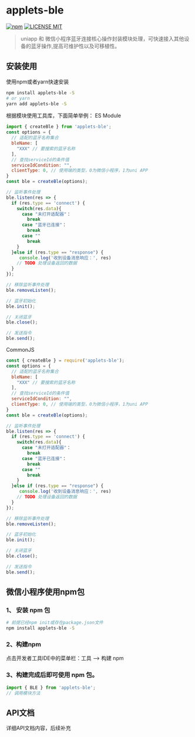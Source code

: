 # applets-ble
[![npm](https://img.shields.io/npm/v/applets-ble.svg)](https://www.npmjs.com/package/@lianhr12/applets-ble)
[![LICENSE MIT](https://img.shields.io/npm/l/applets-ble.svg)](https://www.npmjs.com/package/@lianhr12/applets-ble) 

> uniapp 和 微信小程序蓝牙连接核心操作封装模块处理，可快速接入其他设备的蓝牙操作,提高可维护性以及可移植性。

## 安装使用
使用npm或者yarn快速安装
```bash
npm install applets-ble -S
# or yarn
yarn add applets-ble -S
```

根据模块使用工具库，下面简单举例：
ES Module
```javascript
import { createBle } from 'applets-ble';
const options = {
  // 适配的蓝牙名称集合
  bleName: [
    "XXX" // 要搜索的蓝牙名称
  ],
  // 查找serviceId的条件值
  serviceIdCondition: "", 
  clientType: 0, // 使用端的类型，0为微信小程序，1为uni APP
}
const ble = createBle(options);

// 监听事件处理
ble.listen(res => {
  if (res.type == 'connect') {
    switch(res.data){
      case "未打开适配器"：
        break
      case "蓝牙已连接"：
        break
      case ""
        break
    }
  }else if (res.type == "response") {
     console.log('收到设备消息响应：', res)
    // TODO 处理设备返回的数据
  }
});

// 移除监听事件处理
ble.removeListen();

// 蓝牙初始化
ble.init(); 

// 关闭蓝牙
ble.close();

// 发送指令
ble.send();
```

CommonJS
```javascript
const { createBle } = require('applets-ble');
const options = {
  // 适配的蓝牙名称集合
  bleName: [
    "XXX" // 要搜索的蓝牙名称
  ],
  // 查找serviceId的条件值
  serviceIdCondition: "", 
  clientType: 0, // 使用端的类型，0为微信小程序，1为uni APP
}
const ble = createBle(options);

// 监听事件处理
ble.listen(res => {
  if (res.type == 'connect') {
    switch(res.data){
      case "未打开适配器"：
        break
      case "蓝牙已连接"：
        break
      case ""
        break
    }
  }else if (res.type == "response") {
     console.log('收到设备消息响应：', res)
    // TODO 处理设备返回的数据
  }
});

// 移除监听事件处理
ble.removeListen();

// 蓝牙初始化
ble.init(); 

// 关闭蓝牙
ble.close();

// 发送指令
ble.send();
```

## 微信小程序使用npm包
### 1、 安装 npm 包
```bash
# 前提已经npm init或存在package.json文件
npm install applets-ble -S
```

### 2、构建npm
点击开发者工具IDE中的菜单栏：工具 --> 构建 npm

### 3、构建完成后即可使用 npm 包。
```javascript
import { BLE } from 'applets-ble';
// 调用模块方法
```

## API文档
详细API文档内容，后续补充